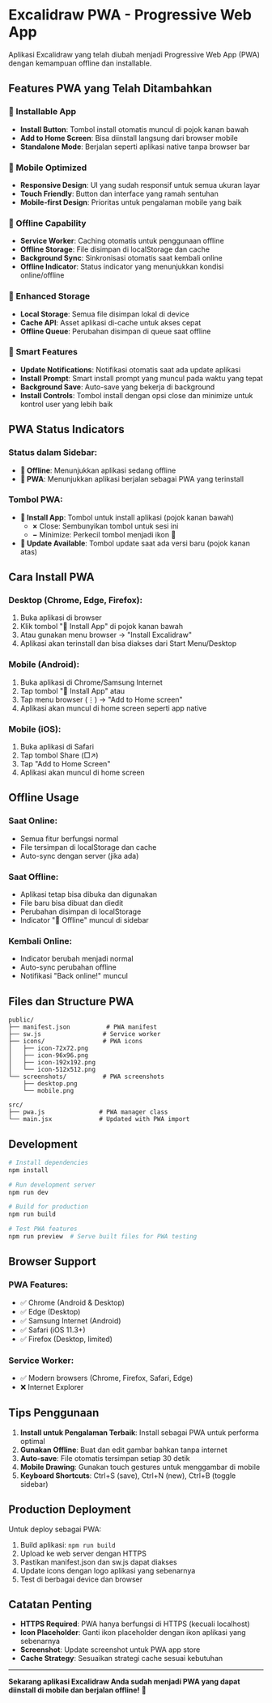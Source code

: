 # Excalidraw PWA - Progressive Web App

Aplikasi Excalidraw yang telah diubah menjadi Progressive Web App (PWA) dengan kemampuan offline dan installable.

## Features PWA yang Telah Ditambahkan

### 🚀 Installable App
- **Install Button**: Tombol install otomatis muncul di pojok kanan bawah
- **Add to Home Screen**: Bisa diinstall langsung dari browser mobile
- **Standalone Mode**: Berjalan seperti aplikasi native tanpa browser bar

### 📱 Mobile Optimized
- **Responsive Design**: UI yang sudah responsif untuk semua ukuran layar
- **Touch Friendly**: Button dan interface yang ramah sentuhan
- **Mobile-first Design**: Prioritas untuk pengalaman mobile yang baik

### 🔄 Offline Capability
- **Service Worker**: Caching otomatis untuk penggunaan offline
- **Offline Storage**: File disimpan di localStorage dan cache
- **Background Sync**: Sinkronisasi otomatis saat kembali online
- **Offline Indicator**: Status indicator yang menunjukkan kondisi online/offline

### 💾 Enhanced Storage
- **Local Storage**: Semua file disimpan lokal di device
- **Cache API**: Asset aplikasi di-cache untuk akses cepat
- **Offline Queue**: Perubahan disimpan di queue saat offline

### 🔔 Smart Features
- **Update Notifications**: Notifikasi otomatis saat ada update aplikasi
- **Install Prompt**: Smart install prompt yang muncul pada waktu yang tepat
- **Background Save**: Auto-save yang bekerja di background
- **Install Controls**: Tombol install dengan opsi close dan minimize untuk kontrol user yang lebih baik

## PWA Status Indicators

### Status dalam Sidebar:
- **🔴 Offline**: Menunjukkan aplikasi sedang offline
- **📱 PWA**: Menunjukkan aplikasi berjalan sebagai PWA yang terinstall

### Tombol PWA:
- **📱 Install App**: Tombol untuk install aplikasi (pojok kanan bawah)
  - **×** Close: Sembunyikan tombol untuk sesi ini
  - **−** Minimize: Perkecil tombol menjadi ikon 📱
- **🔄 Update Available**: Tombol update saat ada versi baru (pojok kanan atas)

## Cara Install PWA

### Desktop (Chrome, Edge, Firefox):
1. Buka aplikasi di browser
2. Klik tombol "📱 Install App" di pojok kanan bawah
3. Atau gunakan menu browser → "Install Excalidraw"
4. Aplikasi akan terinstall dan bisa diakses dari Start Menu/Desktop

### Mobile (Android):
1. Buka aplikasi di Chrome/Samsung Internet
2. Tap tombol "📱 Install App" atau
3. Tap menu browser (⋮) → "Add to Home screen"
4. Aplikasi akan muncul di home screen seperti app native

### Mobile (iOS):
1. Buka aplikasi di Safari
2. Tap tombol Share (□↗)
3. Tap "Add to Home Screen"
4. Aplikasi akan muncul di home screen

## Offline Usage

### Saat Online:
- Semua fitur berfungsi normal
- File tersimpan di localStorage dan cache
- Auto-sync dengan server (jika ada)

### Saat Offline:
- Aplikasi tetap bisa dibuka dan digunakan
- File baru bisa dibuat dan diedit
- Perubahan disimpan di localStorage
- Indicator "🔴 Offline" muncul di sidebar

### Kembali Online:
- Indicator berubah menjadi normal
- Auto-sync perubahan offline
- Notifikasi "Back online!" muncul

## Files dan Structure PWA

```
public/
├── manifest.json          # PWA manifest
├── sw.js                 # Service worker
├── icons/                # PWA icons
│   ├── icon-72x72.png
│   ├── icon-96x96.png
│   ├── icon-192x192.png
│   └── icon-512x512.png
└── screenshots/          # PWA screenshots
    ├── desktop.png
    └── mobile.png

src/
├── pwa.js               # PWA manager class
└── main.jsx             # Updated with PWA import
```

## Development

```bash
# Install dependencies
npm install

# Run development server
npm run dev

# Build for production
npm run build

# Test PWA features
npm run preview  # Serve built files for PWA testing
```

## Browser Support

### PWA Features:
- ✅ Chrome (Android & Desktop)
- ✅ Edge (Desktop)
- ✅ Samsung Internet (Android)
- ✅ Safari (iOS 11.3+)
- ✅ Firefox (Desktop, limited)

### Service Worker:
- ✅ Modern browsers (Chrome, Firefox, Safari, Edge)
- ❌ Internet Explorer

## Tips Penggunaan

1. **Install untuk Pengalaman Terbaik**: Install sebagai PWA untuk performa optimal
2. **Gunakan Offline**: Buat dan edit gambar bahkan tanpa internet
3. **Auto-save**: File otomatis tersimpan setiap 30 detik
4. **Mobile Drawing**: Gunakan touch gestures untuk menggambar di mobile
5. **Keyboard Shortcuts**: Ctrl+S (save), Ctrl+N (new), Ctrl+B (toggle sidebar)

## Production Deployment

Untuk deploy sebagai PWA:

1. Build aplikasi: `npm run build`
2. Upload ke web server dengan HTTPS
3. Pastikan manifest.json dan sw.js dapat diakses
4. Update icons dengan logo aplikasi yang sebenarnya
5. Test di berbagai device dan browser

## Catatan Penting

- **HTTPS Required**: PWA hanya berfungsi di HTTPS (kecuali localhost)
- **Icon Placeholder**: Ganti ikon placeholder dengan ikon aplikasi yang sebenarnya
- **Screenshot**: Update screenshot untuk PWA app store
- **Cache Strategy**: Sesuaikan strategi cache sesuai kebutuhan

---

**Sekarang aplikasi Excalidraw Anda sudah menjadi PWA yang dapat diinstall di mobile dan berjalan offline!** 🎉
